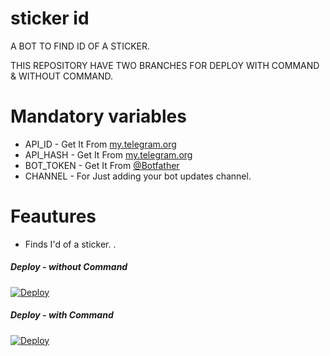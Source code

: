 # sticker id

A BOT TO FIND ID OF A STICKER. 

THIS REPOSITORY  HAVE TWO BRANCHES FOR DEPLOY WITH COMMAND & WITHOUT COMMAND. 

# Mandatory variables 

- API_ID - Get It From [my.telegram.org](https://my.telegram.org)
- API_HASH - Get It From [my.telegram.org](https://my.telegram.org) 
- BOT_TOKEN - Get It From [@Botfather](https://t.me/BOTFATHER)
- CHANNEL - For Just adding your bot updates channel. 



# Feautures 

- Finds I'd of a sticker. . 

 
 

##### Deploy - without Command

[![Deploy](https://www.herokucdn.com/deploy/button.svg)](https://heroku.com/deploy?template=https://github.com/MR-JINN-OF-TG/Stickerid/tree/main)

##### Deploy - with Command
[![Deploy](https://www.herokucdn.com/deploy/button.svg)](https://heroku.com/deploy?template=https://github.com/MR-JINN-OF-TG/stickerid/tree/Command)